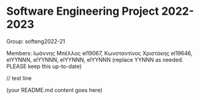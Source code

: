 # Software Engineering Project 2022-2023

Group: softeng2022-21

Members: Ιωάννης Μπέλλος el19067, Κωνσταντίνος Χριστάκης el19646, elYYNNN, elYYNNN, elYYNNN, elYYNNN (replace YYNNN as needed. PLEASE keep this up-to-date)

// test line
  
  
(your README.md content goes here)

